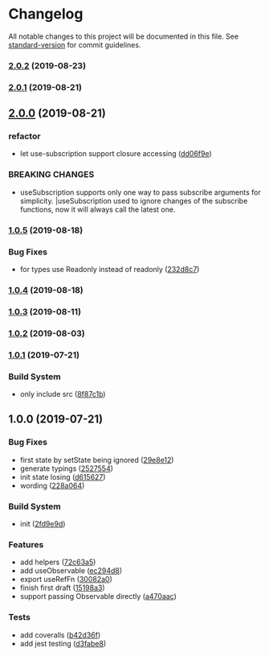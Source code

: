 # Changelog

All notable changes to this project will be documented in this file. See [standard-version](https://github.com/conventional-changelog/standard-version) for commit guidelines.

### [2.0.2](https://github.com/crimx/observable-hooks/compare/v2.0.1...v2.0.2) (2019-08-23)



### [2.0.1](https://github.com/crimx/observable-hooks/compare/v2.0.0...v2.0.1) (2019-08-21)



## [2.0.0](https://github.com/crimx/observable-hooks/compare/v1.0.5...v2.0.0) (2019-08-21)


### refactor

* let use-subscription support closure accessing ([dd06f9e](https://github.com/crimx/observable-hooks/commit/dd06f9e))


### BREAKING CHANGES

* useSubscription supports only one way to pass subscribe arguments for simplicity. |useSubscription used to ignore changes of the subscribe functions, now it will always call the latest one.



### [1.0.5](https://github.com/crimx/observable-hooks/compare/v1.0.4...v1.0.5) (2019-08-18)


### Bug Fixes

* for types use Readonly instead of readonly ([232d8c7](https://github.com/crimx/observable-hooks/commit/232d8c7))



### [1.0.4](https://github.com/crimx/observable-hooks/compare/v1.0.3...v1.0.4) (2019-08-18)



### [1.0.3](https://github.com/crimx/observable-hooks/compare/v1.0.2...v1.0.3) (2019-08-11)



### [1.0.2](https://github.com/crimx/observable-hooks/compare/v1.0.1...v1.0.2) (2019-08-03)



### [1.0.1](https://github.com/crimx/observable-hooks/compare/v1.0.0...v1.0.1) (2019-07-21)


### Build System

* only include src ([8f87c1b](https://github.com/crimx/observable-hooks/commit/8f87c1b))



## 1.0.0 (2019-07-21)


### Bug Fixes

* first state by setState being ignored ([29e8e12](https://github.com/crimx/observable-hooks/commit/29e8e12))
* generate typings ([2527554](https://github.com/crimx/observable-hooks/commit/2527554))
* init state losing ([d615627](https://github.com/crimx/observable-hooks/commit/d615627))
* wording ([228a064](https://github.com/crimx/observable-hooks/commit/228a064))


### Build System

* init ([2fd9e9d](https://github.com/crimx/observable-hooks/commit/2fd9e9d))


### Features

* add helpers ([72c63a5](https://github.com/crimx/observable-hooks/commit/72c63a5))
* add useObservable ([ec294d8](https://github.com/crimx/observable-hooks/commit/ec294d8))
* export useRefFn ([30082a0](https://github.com/crimx/observable-hooks/commit/30082a0))
* finish first draft ([15198a3](https://github.com/crimx/observable-hooks/commit/15198a3))
* support passing Observable directly ([a470aac](https://github.com/crimx/observable-hooks/commit/a470aac))


### Tests

* add coveralls ([b42d36f](https://github.com/crimx/observable-hooks/commit/b42d36f))
* add jest testing ([d3fabe8](https://github.com/crimx/observable-hooks/commit/d3fabe8))

